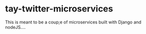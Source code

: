 # tay-twitter-microservices
This is meant to be a coup;e of microservices built with Django and nodeJS.... 

